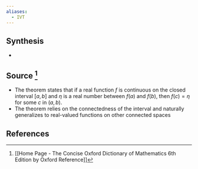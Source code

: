 ```yaml
---
aliases:
  - IVT
---
```

## Synthesis
- 
## Source [^1]
- The theorem states that if a real function $f$ is continuous on the closed interval $[a,b]$ and $\eta$ is a real number between $f(a)$ and $f(b)$, then $f(c) = \eta$ for some $c$ in $(a,b)$.
- The theorem relies on the connectedness of the interval and naturally generalizes to real-valued functions on other connected spaces
## References

[^1]: [[Home Page - The Concise Oxford Dictionary of Mathematics 6th Edition by Oxford Reference]]